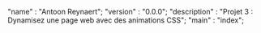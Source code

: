 "name" : "Antoon Reynaert";
"version" : "0.0.0";
"description" : "Projet 3 : Dynamisez une page web avec des animations CSS";
"main" : "index";
